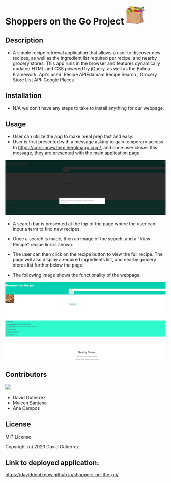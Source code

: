 # **Shoppers on the Go Project** <img src="assets/img/grocery.jpg" alt="Grocery" width="60" height="60"/>

## Description

- A simple recipe retrieval application that allows a user to discover new recipes, as well as the ingredient list required per recipe, and nearby grocery stores. This app runs in the browser and features dynamically updated HTML and CSS powered by jQuery, as well as the Bulma Framework. Api's used: Recipe APIEdamam Recipe Search , Grocery Store List API: Google Places 
## Installation

- N/A we don’t have any steps to take to install anything for our webpage.

## Usage
-  User can utilize the app to make meal prep fast and easy.
-  User is first presented with a message asking to gain temporary access to https://cors-anywhere.herokuapp.com/, and once user closes this message, they are presented with the main application page.

![Alt text](assets/img/Heroku%20Access.png)


- A search bar is presented at the top of the page where the user can input a term to find new recipes.

- Once a search is made, then an image of the search, and a "View Recipe" recipe link is shown.

- The user can then click on the recipe button to view the full recipe. The page will also display a required ingredients list, and nearby grocery stores list further below the page.

- The following image shows the functionality of the webpage:

 ![Alt text](assets/img/Shoppers%20Webpage.png)

 ## Contributors
 <a href="https://github.com/DavidDontKNow/Shoppers-on-the-go/graphs/contributors">
  <img src="https://contrib.rocks/image?repo=DavidDontKNow/Shoppers-on-the-go" />
</a>
<!-- Made with [contrib.rocks](https://contrib.rocks). -->

-  David Gutierrez
-  Myleen Santana
-  Ana Campos

## License
MIT License

Copyright (c) 2023 David Gutierrez

## Link to deployed application: 
https://daviddontknow.github.io/shoppers-on-the-go/
